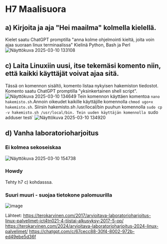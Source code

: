 # H7 Maalisuora
## a) Kirjoita ja aja "Hei maailma" kolmella kielellä.
Kielet saatu ChatGPT promptilla "anna kolme ohjelmointi kieltä, joita voin ajaa suoraan linux terminaalissa"
Kielinä Python, Bash ja Perl
![Näyttökuva 2025-03-10 133108](https://github.com/user-attachments/assets/5eba6243-f4e9-40b7-8c86-46f7c4395821)
## c) Laita Linuxiin uusi, itse tekemäsi komento niin, että kaikki käyttäjät voivat ajaa sitä.
Tässä on komennon sisältö, komento listaa nykyisen hakemiston tiedostot. Komento saatu ChatGPT promptilla "yksinkertainen shell script".
![Näyttökuva 2025-03-10 134649](https://github.com/user-attachments/assets/967ac783-8d0f-4d68-bf42-197e2e02db0a)
Tein komennon käyttäen komentoa `nano hakemisto.sh`.Annoin oikeudet kaikille käyttäjille komennolla `chmod ugo+x hakemisto.sh`.
Siirsin hakemisto.sh /usr/local/bin puuhun komennolla `sudo cp -v hakemisto.sh /usr/local/bin. Tein uuden käyttäjän komennolla `sudo adduser testi`
![Näyttökuva 2025-03-10 134920](https://github.com/user-attachments/assets/66d0dd00-424b-4860-9c10-f0bd4e88bc5d)

## d) Vanha laboratorioharjoitus
### Ei kolmea sekoseiskaa
![Näyttökuva 2025-03-10 154738](https://github.com/user-attachments/assets/c161b1e0-f55d-47a8-b37d-80bfbb7e2665)
### Howdy
Tehty h7 c) kohdasssa.
### Suuri muuri - suojaa tietokone palomuurilla
![image](https://github.com/user-attachments/assets/03ec0c60-128d-4a69-8042-35556042ded9)

Lähteet:
https://terokarvinen.com/2017/arvioitava-laboratorioharjoitus-linux-palvelimet-ict4tn021-4-tiistai-alkusyksy-2017-5-op/
https://terokarvinen.com/2024/arvioitava-laboratorioharjoitus-2024-linux-palvelimet/
https://chatgpt.com/c/67cecc88-30f4-8002-972b-ed49ebe5d36f

